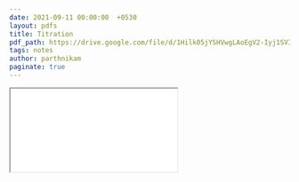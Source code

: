 ```yaml
---
date: 2021-09-11 00:00:00  +0530
layout: pdfs
title: Titration
pdf_path: https://drive.google.com/file/d/1Hilk05jYSHVwgLAoEgV2-Iyj1SVIePER/preview?usp=sharing
tags: notes
author: parthnikam
paginate: true
---
```


<iframe class="embed-pdf" src="{{ page.pdf_path }}#toolbar=0" seamless="seamless" scrolling="no" style="overflow:hidden"></iframe>
